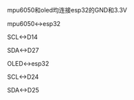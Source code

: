mpu6050和oled均连接esp32的GND和3.3V

mpu6050<->esp32

SCL<->D14

SDA<->D27

OLED<->esp32

SCL<->D24

SDA<->D25

